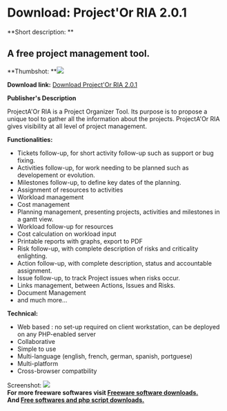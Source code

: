 # Download: Project'Or RIA 2.0.1

**Short description: **

## A free project management tool.

  
**Thumbshot: **![](http://www.freewarefiles.com/screenshot/prjctorria2_md.gif)   
  
**Download link:** [Download Project'Or RIA 2.0.1](http://freesoftwares.boysofts.com/Project-Or-RIA_program_63830.html)  
  

**Publisher's Description**  
  

ProjectA'Or RIA is a Project Organizer Tool. Its purpose is to propose a
unique tool to gather all the information about the projects. ProjectA'Or RIA
gives visibility at all level of project management.

**Functionalities:**

  * Tickets follow-up, for short activity follow-up such as support or bug fixing.
  * Activities follow-up, for work needing to be planned such as developement or evolution.
  * Milestones follow-up, to define key dates of the planning.
  * Assignment of resources to activities
  * Workload management
  * Cost management
  * Planning management, presenting projects, activities and milestones in a gantt view.
  * Workload follow-up for resources
  * Cost calculation on workload input
  * Printable reports with graphs, export to PDF
  * Risk follow-up, with complete description of risks and criticality enlighting.
  * Action follow-up, with complete description, status and accountable assignment.
  * Issue follow-up, to track Project issues when risks occur.
  * Links management, between Actions, Issues and Risks.
  * Document Management
  * and much more...

**Technical:**

  * Web based : no set-up required on client workstation, can be deployed on any PHP-enabled server
  * Collaborative
  * Simple to use
  * Multi-language (english, french, german, spanish, portguese)
  * Multi-platform
  * Cross-browser compatbility

  
  
Screenshot: ![](http://www.freewarefiles.com/screenshot/prjctorria2.gif)  
**For more freeware softwares visit [Freeware software downloads.](http://freesoftwares.boysofts.com/)**   
**And [Free softwares and php script downloads.](http://www.boysofts.com/)**

